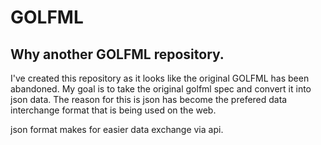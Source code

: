 # GOLFML

## Why another GOLFML repository.

I've created this repository as it looks like the original GOLFML has been abandoned. My goal is to take the original golfml spec and
convert it into json data. The reason for this is json has become the prefered data interchange format that is being used on the web. 

json format makes for easier data exchange via api. 